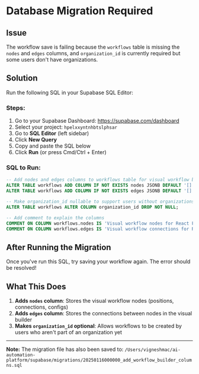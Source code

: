 # Database Migration Required

## Issue
The workflow save is failing because the `workflows` table is missing the `nodes` and `edges` columns, and `organization_id` is currently required but some users don't have organizations.

## Solution
Run the following SQL in your Supabase SQL Editor:

### Steps:
1. Go to your Supabase Dashboard: https://supabase.com/dashboard
2. Select your project: `hpelxxyntnhbtslphsar`
3. Go to **SQL Editor** (left sidebar)
4. Click **New Query**
5. Copy and paste the SQL below
6. Click **Run** (or press Cmd/Ctrl + Enter)

### SQL to Run:

```sql
-- Add nodes and edges columns to workflows table for visual workflow builder
ALTER TABLE workflows ADD COLUMN IF NOT EXISTS nodes JSONB DEFAULT '[]';
ALTER TABLE workflows ADD COLUMN IF NOT EXISTS edges JSONB DEFAULT '[]';

-- Make organization_id nullable to support users without organizations
ALTER TABLE workflows ALTER COLUMN organization_id DROP NOT NULL;

-- Add comment to explain the columns
COMMENT ON COLUMN workflows.nodes IS 'Visual workflow nodes for React Flow builder';
COMMENT ON COLUMN workflows.edges IS 'Visual workflow connections for React Flow builder';
```

## After Running the Migration

Once you've run this SQL, try saving your workflow again. The error should be resolved!

## What This Does

1. **Adds `nodes` column**: Stores the visual workflow nodes (positions, connections, configs)
2. **Adds `edges` column**: Stores the connections between nodes in the visual builder
3. **Makes `organization_id` optional**: Allows workflows to be created by users who aren't part of an organization yet

---

**Note:** The migration file has also been saved to:
`/Users/vigneshmac/ai-automation-platform/supabase/migrations/20250116000000_add_workflow_builder_columns.sql`
